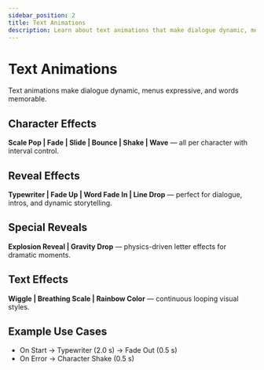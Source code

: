 ```yaml
---
sidebar_position: 2
title: Text Animations
description: Learn about text animations that make dialogue dynamic, menus expressive, and words memorable.
---
```


# Text Animations

Text animations make dialogue dynamic, menus expressive, and words memorable.

## Character Effects
**Scale Pop | Fade | Slide | Bounce | Shake | Wave** — all per character with interval control.

## Reveal Effects
**Typewriter | Fade Up | Word Fade In | Line Drop** — perfect for dialogue, intros, and dynamic storytelling.

## Special Reveals
**Explosion Reveal | Gravity Drop** — physics-driven letter effects for dramatic moments.

## Text Effects
**Wiggle | Breathing Scale | Rainbow Color** — continuous looping visual styles.

## Example Use Cases
- On Start → Typewriter (2.0 s) → Fade Out (0.5 s)
- On Error → Character Shake (0.5 s)

<!-- ![\1](\2) -->
